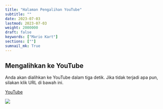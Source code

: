 ```yaml
---
title: "Halaman Pengalihan YouTube"
subtitle: ""
date: 2023-07-03
lastmod: 2023-07-03
weight: 2000000
draft: false
keywords: ["Mario Kart"]
sections: [""]
sumnail_mk: True
---
```


## Mengalihkan ke YouTube

<div class="googlemap-if">
<p>Anda akan dialihkan ke YouTube dalam tiga detik. Jika tidak terjadi apa pun, silakan klik URL di bawah ini.</p>
<p><a href="https://www.youtube.com/@nanjakorewa">YouTube</a></p>
</div>

<div class="googlemap-if">
<p><a href="https://www.youtube.com/@nanjakorewa"><img src="/web/youtube/OP-MKnora.jpg"></a></p>
</div>

